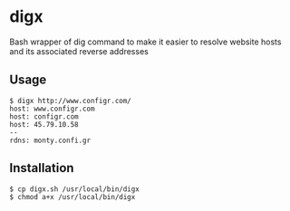 # digx
Bash wrapper of dig command to make it easier to resolve website hosts and its associated reverse addresses

## Usage

    $ digx http://www.configr.com/
    host: www.configr.com
    host: configr.com
    host: 45.79.10.58
    --
    rdns: monty.confi.gr


## Installation

    $ cp digx.sh /usr/local/bin/digx
    $ chmod a+x /usr/local/bin/digx
